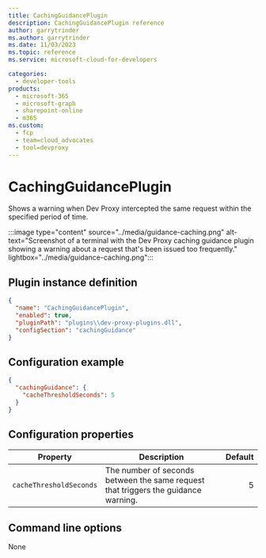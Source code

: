 ```yaml
---
title: CachingGuidancePlugin
description: CachingGuidancePlugin reference
author: garrytrinder
ms.author: garrytrinder
ms.date: 11/03/2023
ms.topic: reference
ms.service: microsoft-cloud-for-developers

categories:
  - developer-tools
products:
  - microsoft-365
  - microsoft-graph
  - sharepoint-online
  - m365
ms.custom:
  - fcp
  - team=cloud_advocates
  - tool=devproxy
---
```


# CachingGuidancePlugin

Shows a warning when Dev Proxy intercepted the same request within the specified period of time.

:::image type="content" source="../media/guidance-caching.png" alt-text="Screenshot of a terminal with the Dev Proxy caching guidance plugin showing a warning about a request that's been issued too frequently." lightbox="../media/guidance-caching.png":::

## Plugin instance definition

```json
{
  "name": "CachingGuidancePlugin",
  "enabled": true,
  "pluginPath": "plugins\\dev-proxy-plugins.dll",
  "configSection": "cachingGuidance"
}
```

## Configuration example

```json
{
  "cachingGuidance": {
    "cacheThresholdSeconds": 5
  }
}
```

## Configuration properties

| Property | Description | Default |
|----------|-------------|--------:|
| `cacheThresholdSeconds` | The number of seconds between the same request that triggers the guidance warning. | 5 |

## Command line options

None
